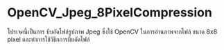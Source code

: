 # OpenCV_Jpeg_8PixelCompression
โปรเจคนี้เป็นการ บีบอัดไฟล์รูปภาพ Jpeg ซึ่งใช้  OpenCV ในการอ่านภาพจากไฟล์ ขนาด 8x8 pixel และทำการใช้วิธีกการบีบอัดไฟล์ 
